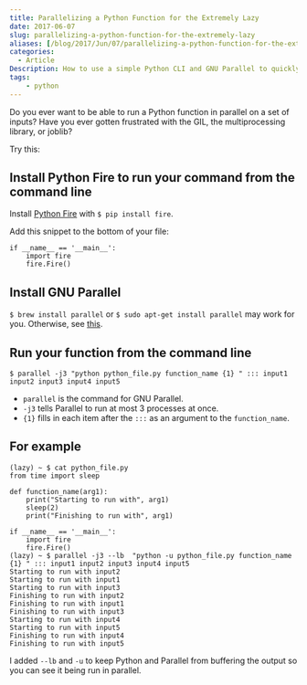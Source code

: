 ```yaml
---
title: Parallelizing a Python Function for the Extremely Lazy
date: 2017-06-07
slug: parallelizing-a-python-function-for-the-extremely-lazy
aliases: [/blog/2017/Jun/07/parallelizing-a-python-function-for-the-extremely-lazy/]
categories:
  - Article
Description: How to use a simple Python CLI and GNU Parallel to quickly run a Python process on multiple cores.
tags:
    - python
---
```


Do you ever want to be able to run a Python function in parallel on a set of inputs? Have you ever gotten frustrated with the GIL, the multiprocessing library, or joblib?

Try this:

## Install Python Fire to run your command from the command line

Install [Python Fire](https://github.com/google/python-fire) with `$ pip install fire`.

Add this snippet to the bottom of your file:

```
if __name__ == '__main__':
    import fire
    fire.Fire()
```

## Install GNU Parallel

`$ brew install parallel` or ``$ sudo apt-get install parallel`` may work for you. Otherwise, see [this](https://www.gnu.org/software/parallel/).

## Run your function from the command line

`$ parallel -j3 "python python_file.py function_name {1} " ::: input1 input2 input3 input4 input5`

* `parallel` is the command for GNU Parallel.
* `-j3` tells Parallel to run at most 3 processes at once.
* `{1}` fills in each item after the `:::` as an argument to the `function_name`.

## For example

```text
(lazy) ~ $ cat python_file.py
from time import sleep

def function_name(arg1):
    print("Starting to run with", arg1)
    sleep(2)
    print("Finishing to run with", arg1)

if __name__ == '__main__':
    import fire
    fire.Fire()
(lazy) ~ $ parallel -j3 --lb  "python -u python_file.py function_name {1} " ::: input1 input2 input3 input4 input5
Starting to run with input2
Starting to run with input1
Starting to run with input3
Finishing to run with input2
Finishing to run with input1
Finishing to run with input3
Starting to run with input4
Starting to run with input5
Finishing to run with input4
Finishing to run with input5
```

I added `--lb` and `-u` to keep Python and Parallel from buffering the output so you can see it being run in parallel.
